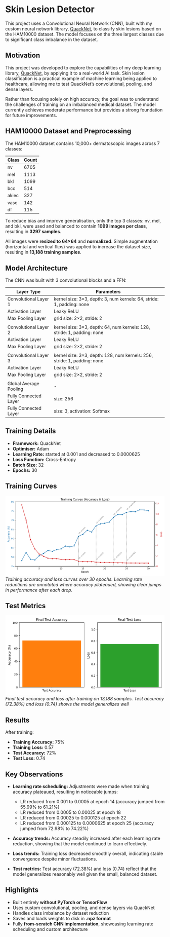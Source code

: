 # Skin Lesion Detector

This project uses a Convolutional Neural Network (CNN), built with my custom neural network library, [QuackNet](https://github.com/SirQuackPng/QuackNet), to classify skin lesions based on the HAM10000 dataset. The model focuses on the three largest classes due to significant class imbalance in the dataset.

## Motivation

This project was developed to explore the capabilities of my deep learning library, [QuackNet](https://github.com/SirQuackPng/QuackNet), by applying it to a real-world AI task. Skin lesion classification is a practical example of machine learning being applied to healthcare, allowing me to test QuackNet’s convolutional, pooling, and dense layers.

Rather than focusing solely on high accuracy, the goal was to understand the challenges of training on an imbalanced medical dataset. The model currently achieves moderate performance but provides a strong foundation for future improvements.

## HAM10000 Dataset and Preprocessing

The HAM10000 dataset contains 10,000+ dermatoscopic images across 7 classes:

| Class | Count  |
|-------|--------|
| nv    | 6705   |
| mel   | 1113   |
| bkl   | 1099   |
| bcc   | 514    |
| akiec | 327    |
| vasc  | 142    |
| df    | 115    |

To reduce bias and improve generalisation, only the top 3 classes: nv, mel, and bkl, were used and balanced to contain **1099 images per class**, resulting in **3297 samples**.  

All images were **resized to 64×64** and **normalized**. Simple augmentation (horizontal and vertical flips) was applied to increase the dataset size, resulting in **13,188 training samples**.

## Model Architecture

The CNN was built with 3 convolutional blocks and a FFN:

| Layer Type             | Parameters                                                               |
|------------------------|--------------------------------------------------------------------------|
| Convolutional Layer 1  | kernel size: 3×3, depth: 3, num kernels: 64, stride: 1, padding: none    |
| Activation Layer       | Leaky ReLU                                                               |
| Max Pooling Layer      | grid size: 2×2, stride: 2                                                |
|                        |                                                                          |
| Convolutional Layer 2  | kernel size: 3×3, depth: 64, num kernels: 128, stride: 1, padding: none  |
| Activation Layer       | Leaky ReLU                                                               |
| Max Pooling Layer      | grid size: 2×2, stride: 2                                                |
|                        |                                                                          |
| Convolutional Layer 3  | kernel size: 3×3, depth: 128, num kernels: 256, stride: 1, padding: none |
| Activation Layer       | Leaky ReLU                                                               |
| Max Pooling Layer      | grid size: 2×2, stride: 2                                                |
|                        |                                                                          |
| Global Average Pooling | -                                                                        |  
| Fully Connected Layer  | size: 256                                                                |
| Fully Connected Layer  | size: 3, activation: Softmax                                             |

## Training Details

- **Framework:** QuackNet  
- **Optimiser:** Adam  
- **Learning Rate:** started at 0.001 and decreased to 0.0000625  
- **Loss Function:** Cross-Entropy  
- **Batch Size:** 32  
- **Epochs:** 30  

## Training Curves

![Training Curves](TrainingGraph.png)  
*Training accuracy and loss curves over 30 epochs. Learning rate reductions are annotated where accuracy plateaued, showing clear jumps in performance after each drop.*

## Test Metrics

![Test Metrics](TestGraph.png)  
*Final test accuracy and loss after training on 13,188 samples. Test accuracy (72.38%) and loss (0.74) shows the model generalizes well*

## Results

After training:

- **Training Accuracy:** 75%  
- **Training Loss:** 0.57  
- **Test Accuracy:** 72%  
- **Test Loss:** 0.74  


## Key Observations

- **Learning rate scheduling:** Adjustments were made when training accuracy plateaued, resulting in noticeable jumps:
  - LR reduced from 0.001 to 0.0005 at epoch 14 (accuracy jumped from 55.99% to 61.21%)  
  - LR reduced from 0.0005 to 0.00025 at epoch 18  
  - LR reduced from 0.00025 to 0.000125 at epoch 22  
  - LR reduced from 0.000125 to 0.0000625 at epoch 25 (accuracy jumped from 72.98% to 74.22%)  

- **Accuracy trends:** Accuracy steadily increased after each learning rate reduction, showing that the model continued to learn effectively.  

- **Loss trends:** Training loss decreased smoothly overall, indicating stable convergence despite minor fluctuations.  

- **Test metrics:** Test accuracy (72.38%) and loss (0.74) reflect that the model generalizes reasonably well given the small, balanced dataset.

## Highlights

- Built entirely **without PyTorch or TensorFlow**  
- Uses custom convolutional, pooling, and dense layers via QuackNet  
- Handles class imbalance by dataset reduction  
- Saves and loads weights to disk in **.npz format**  
- Fully **from-scratch CNN implementation**, showcasing learning rate scheduling and custom architecture  